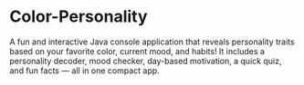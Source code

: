 # Color-Personality
A fun and interactive Java console application that reveals personality traits based on your favorite color, current mood, and habits! It includes a personality decoder, mood checker, day-based motivation, a quick quiz, and fun facts — all in one compact app.

